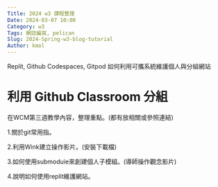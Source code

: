 ```yaml
---
Title: 2024 w3 課程整理
Date: 2024-03-07 10:00
Category: w3
Tags: 網誌編寫, pelican
Slug: 2024-Spring-w3-blog-tutorial
Author: kmol
---
```


Replit, Github Codespaces, Gitpod 如何利用可攜系統維護個人與分組網站

<!-- PELICAN_END_SUMMARY -->

# 利用 Github Classroom 分組

在WCM第三週教學內容，整理重點。(都有放相關或參照連結)

1.關於git常用指。

2.利用Wink建立操作影片。(安裝下載檔)

3.如何使用submoduie來創建個人子模組。(導師操作觀念影片)

4.說明如何使用replit維護網站。